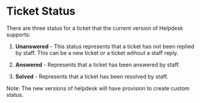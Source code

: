 # Ticket Status

There are three status for a ticket that the current version of Helpdesk supports:

1. **Unanswered** - This status represents that a ticket has not been replied by staff. This can be a new ticket or a ticket without a staff reply.

2. **Answered** - Represents that a ticket has been answered by staff.
3. **Solved** - Represents that a ticket has been resolved by staff.

Note: The new versions of helpdesk will have provision to create custom status.
